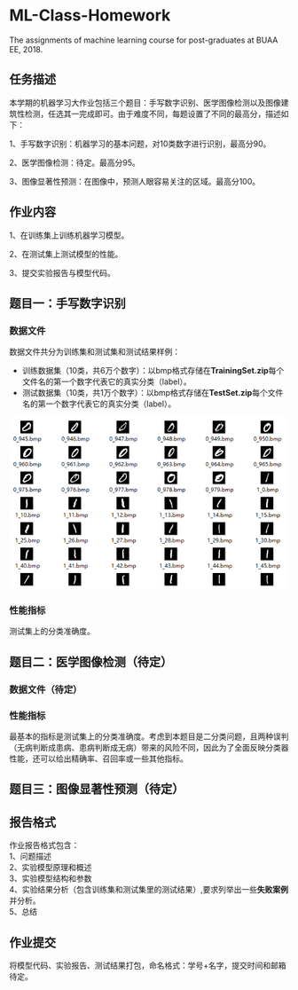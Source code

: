 # ML-Class-Homework
The assignments of machine learning course for post-graduates at BUAA EE, 2018.

## 任务描述
本学期的机器学习大作业包括三个题目：手写数字识别、医学图像检测以及图像建筑性检测，任选其一完成即可。由于难度不同，每题设置了不同的最高分，描述如下：

1、手写数字识别：机器学习的基本问题，对10类数字进行识别，最高分90。

2、医学图像检测：待定。最高分95。

3、图像显著性预测：在图像中，预测人眼容易关注的区域。最高分100。

## 作业内容

1、在训练集上训练机器学习模型。

2、在测试集上测试模型的性能。

3、提交实验报告与模型代码。

## 题目一：手写数字识别

### 数据文件
数据文件共分为训练集和测试集和测试结果样例：
* 训练数据集（10类，共6万个数字）：以bmp格式存储在**TrainingSet.zip**每个文件名的第一个数字代表它的真实分类（label）。
* 测试数据集（10类，共1万个数字）：以bmp格式存储在**TestSet.zip**每个文件名的第一个数字代表它的真实分类（label）。

![](/sample.png)

### 性能指标
测试集上的分类准确度。

## 题目二：医学图像检测（待定）

### 数据文件（待定）





### 性能指标
最基本的指标是测试集上的分类准确度。考虑到本题目是二分类问题，且两种误判（无病判断成患病、患病判断成无病）带来的风险不同，因此为了全面反映分类器性能，还可以给出精确率、召回率或一些其他指标。

## 题目三：图像显著性预测（待定）







## 报告格式
作业报告格式包含：  
1、问题描述  
2、实验模型原理和概述  
3、实验模型结构和参数  
4、实验结果分析（包含训练集和测试集里的测试结果）,要求列举出一些**失败案例**并分析。  
5、总结  

## 作业提交
将模型代码、实验报告、测试结果打包，命名格式：学号+名字，提交时间和邮箱待定。
